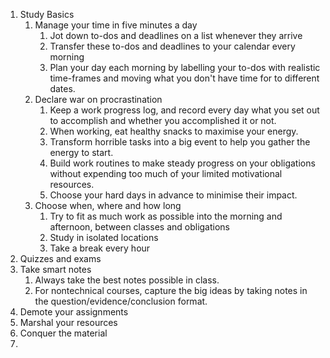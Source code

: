 1. Study Basics
   1. Manage your time in five minutes a day 
      1. Jot down to-dos and deadlines on a list whenever they arrive
      2. Transfer these to-dos and deadlines to your calendar every morning
      3. Plan your day each morning by labelling your to-dos with realistic time-frames and moving what you don't have time for to different dates.
   2. Declare war on procrastination
      1. Keep a work progress log, and record every day what you set out to accomplish and whether you accomplished it or not.
      2. When working, eat healthy snacks to maximise your energy.
      3. Transform horrible tasks into a big event to help you gather the energy to start.
      4. Build work routines to make steady progress on your obligations without expending too much of your limited motivational resources.
      5. Choose your hard days in advance to minimise their impact.
   3. Choose when, where and how long
      1. Try to fit as much work as possible into the morning and afternoon, between classes and obligations
      2. Study in isolated locations
      3. Take a break every hour
2.  Quizzes and exams
   1. Take smart notes
      1. Always take the best notes possible in class.
      2. For nontechnical courses, capture the big ideas by taking notes in the question/evidence/conclusion format.
   2. Demote your assignments
   3. Marshal your resources
   4. Conquer the material
   5. 









